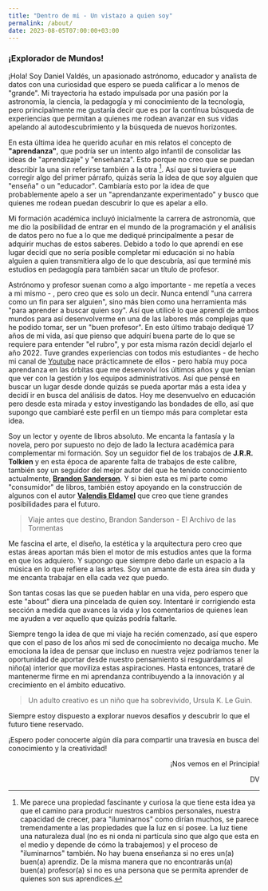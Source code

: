 ```yaml
---
title: "Dentro de mi - Un vistazo a quien soy"
permalink: /about/
date: 2023-08-05T07:00:00+03:00
---
```


### ¡Explorador de Mundos!

¡Hola! Soy Daniel Valdés, un apasionado astrónomo, educador y analista de datos con una curiosidad que espero se pueda calificar a lo menos de "grande". Mi trayectoria ha estado impulsada por una pasión por la astronomía, la ciencia, la pedagogía y mi conocimiento de la tecnología, pero principalmente me gustaría decir que es por la contínua búsqueda de experiencias que permitan a quienes me rodean avanzar en sus vidas apelando al autodescubrimiento y la búsqueda de nuevos horizontes. 

En esta última idea he querido acuñar en mis relatos el concepto de **"aprendanza"**, que podría ser un intento algo infantil de consolidar las ideas de "aprendizaje" y "enseñanza". Esto porque no creo que se puedan describir la una sin referirse también a la otra [^1]. Así que si tuviera que corregir algo del primer párrafo, quizás sería la idea de que soy alguien que "enseña" o un "educador". Cambiaría esto por la idea de que probablemente apelo a ser un "aprendanzante experimentado" y busco que quienes me rodean puedan descubrir lo que es apelar a ello.

Mi formación académica incluyó inicialmente la carrera de astronomía, que me dio la posibilidad de entrar en el mundo de la programación y el análisis de datos pero no fue a lo que me dediqué principalmente a pesar de adquirir muchas de estos saberes. Debido a todo lo que aprendí en ese lugar decidí que no sería posible completar mi educación si no había alguien a quien transmitiera algo de lo que descubría, así que terminé mis estudios en pedagogía para también sacar un título de profesor. 

Astrónomo y profesor suenan como a algo importante - me repetía a veces a mi mismo - , pero creo que es solo un decir. Nunca entendí "una carrera como un fin para ser alguien", sino más bien como una herramienta más "para aprender a buscar quien soy". Así que utilicé lo que aprendí de ambos mundos para así desenvolverme en una de las labores más complejas que he podido tomar, ser un "buen profesor". En esto último trabajo dediqué 17 años de mi vida, así que pienso que adquirí buena parte de lo que se requiere para entender "el rubro", y por esta misma razón decidí dejarlo el año 2022. Tuve grandes experiencias con todos mis estudiantes - de hecho mi canal de [Youtube](https://www.youtube.com/channel/UCE9a5RZRjCwvyFlg2ORG1HA) nace prácticamnete de ellos - pero había muy poca aprendanza en las órbitas que me desenvolví los últimos años y que tenían que ver con la gestión y los equipos administrativos. Así que pensé en buscar un lugar desde donde quizás se pueda aportar más a esta idea y decidí ir en busca del análisis de datos. Hoy me desenvuelvo en educación pero desde esta mirada y estoy investigando las bondades de ello, así que supongo que cambiaré este perfil en un tiempo más para completar esta idea.

Soy un lector y oyente de libros absoluto. Me encanta la fantasía y la novela, pero por supuesto no dejo de lado la lectura académica para complementar mi formación. Soy un seguidor fiel de los trabajos de **J.R.R. Tolkien** y en esta época de aparente falta de trabajos de este calibre, también soy un seguidor del mejor autor del que he tenido conocimiento actualmente, [**Brandon Sanderson**](https://www.brandonsanderson.com/). Y si bien esta es mi parte como "consumidor" de libros, también estoy apoyando en la construcción de algunos con el autor [**Valendis Eldamel**](https://www.wattpad.com/user/valendiseldamel) que creo que tiene grandes posibilidades para el futuro.

> Viaje antes que destino, Brandon Sanderson - El Archivo de las Tormentas

Me fascina el arte, el diseño, la estética y la arquitectura pero creo que estas áreas aportan más bien el motor de mis estudios antes que la forma en que los adquiero. Y supongo que siempre debo darle un espacio a la música en lo que refiere a las artes. Soy un amante de esta área sin duda y me encanta trabajar en ella cada vez que puedo. 

Son tantas cosas las que se pueden hablar en una vida, pero espero que este "about" diera una pincelada de quien soy. Intentaré ir corrigiendo esta sección a medida que avances la vida y los comentarios de quienes lean me ayuden a ver aquello que quizás podría faltarle. 


Siempre tengo la idea de que mi viaje ha recién comenzado, así que espero que con el paso de los años mi sed de conocimiento no decaiga mucho. Me emociona la idea de pensar que incluso en nuestra vejez podríamos tener la oportunidad de aportar desde nuestro pensamiento si resguardamos al niño(a) interior que moviliza estas aspiraciones. Hasta entonces, trataré de mantenerme firme en mi aprendanza contribuyendo a la innovación y al crecimiento en el ámbito educativo.

> Un adulto creativo es un niño que ha sobrevivido, Ursula K. Le Guin.

Siempre estoy dispuesto a explorar nuevos desafíos y descubrir lo que el futuro tiene reservado.

¡Espero poder conocerte algún día para compartir una travesía en busca del conocimiento y la creatividad!

<div align="right" markdown="1">
¡Nos vemos en el Principia!

DV

</div>


[^1]: Me parece una propiedad fascinante y curiosa la que tiene esta idea ya que el camino para producir nuestros cambios personales, nuestra capacidad de crecer, para "iluminarnos" como dirían muchos, se parece tremendamente a las propiedades que la luz en sí posee. La luz tiene una naturaleza dual (no es ni onda ni partícula sino que algo que esta en el medio y depende de cómo la trabajemos) y el proceso de "iluminarnos" también. No hay buena enseñanza si no eres un(a) buen(a) aprendiz. De la misma manera que no encontrarás un(a) buen(a) profesor(a) si no es una persona que se permita aprender de quienes son sus aprendices. 
